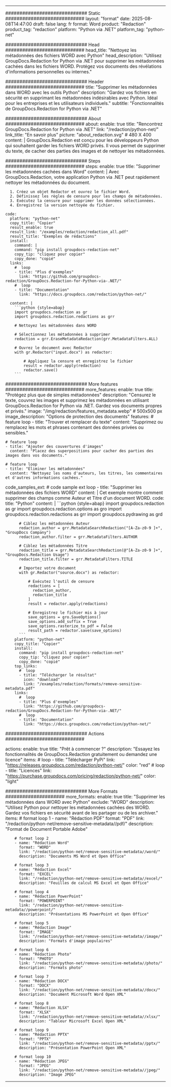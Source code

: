 
---
############################# Static ############################
layout: "format"
date:  2025-08-08T14:47:00
draft: false
lang: fr
format: Word
product: "Redaction"
product_tag: "redaction"
platform: "Python via .NET"
platform_tag: "python-net"

############################# Head ############################
head_title: "Nettoyez les métadonnées des fichiers WORD avec Python"
head_description: "Utilisez GroupDocs.Redaction for Python via .NET pour supprimer les métadonnées cachées dans les fichiers WORD. Protégez vos documents des révélations d'informations personnelles ou internes."

############################# Header ############################
title: "Supprimer les métadonnées dans WORD avec les outils Python" 
description: "Gardez vos fichiers en sécurité en supprimant les métadonnées indésirables avec Python. Idéal pour les entreprises et les utilisateurs individuels."
subtitle: "Fonctionnalités de GroupDocs.Redaction for Python via .NET" 

############################# About ############################
about:
    enable: true
    title: "Rencontrez GroupDocs.Redaction for Python via .NET"
    link: "/redaction/python-net/"
    link_title: "En savoir plus"
    picture: "about_redaction.svg" # 480 X 400
    content: |
       GroupDocs.Redaction est conçu pour les développeurs Python qui souhaitent garder les fichiers WORD privés. Il vous permet de supprimer du texte, de cacher des parties des images et de nettoyer les métadonnées.

############################# Steps ############################
steps:
    enable: true
    title: "Supprimer les métadonnées cachées dans Word"
    content: |
      Avec GroupDocs.Redaction, votre application Python via .NET peut rapidement nettoyer les métadonnées du document.
      
      1. Créez un objet Redactor et ouvrez le fichier Word.
      2. Définissez les règles de censure pour les champs de métadonnées.
      3. Exécutez la censure pour supprimer les données sélectionnées.
      4. Enregistrez la version nettoyée du fichier.
   
    code:
      platform: "python-net"
      copy_title: "Copier"
      result_enable: true
      result_link: "/examples/redaction/redaction_all.pdf"
      result_title: "Exemples de rédactions"
      install:
        command: |
        command: "pip install groupdocs-redaction-net"
        copy_tip: "cliquez pour copier"
        copy_done: "copié"
      links:
        #  loop
        - title: "Plus d'exemples"
          link: "https://github.com/groupdocs-redaction/GroupDocs.Redaction-for-Python-via-.NET/"
        #  loop
        - title: "Documentation"
          link: "https://docs.groupdocs.com/redaction/python-net/"
          
      content: |
        ```python {style=abap}
        import groupdocs.redaction as gr
        import groupdocs.redaction.redactions as grr

        # Nettoyez les métadonnées dans WORD

        # Sélectionnez les métadonnées à supprimer
        redaction = grr.EraseMetadataRedaction(grr.MetadataFilters.ALL)

        # Ouvrez le document avec Redactor
        with gr.Redactor("input.docx") as redactor:

            # Appliquez la censure et enregistrez le fichier
            result = redactor.apply(redaction)
            redactor.save()
        ```            


############################# More features ############################
more_features:
  enable: true
  title: "Protégez plus que de simples métadonnées"
  description: "Censurez le texte, couvrez les images et supprimez les métadonnées en utilisant GroupDocs.Redaction for Python via .NET. Gardez vos documents propres et privés."
  image: "/img/redaction/features_metadata.webp" # 500x500 px
  image_description: "Options de protection des documents"
  features:
    # feature loop
    - title: "Trouver et remplacer du texte"
      content: "Supprimez ou remplacez les mots et phrases contenant des données privées ou sensibles."

    # feature loop
    - title: "Ajouter des couvertures d'images"
      content: "Placez des superpositions pour cacher des parties des images dans vos documents."

    # feature loop
    - title: "Éliminer les métadonnées"
      content: "Nettoyez les noms d'auteurs, les titres, les commentaires et d'autres informations cachées."
      
  code_samples_ext:
    # code sample ext loop
    - title: "Supprimer les métadonnées des fichiers WORD"
      content: |
        Cet exemple montre comment supprimer des champs comme Auteur et Titre d'un document WORD.
      code:
        title: "Python"
        content: |
          ```python {style=abap}
          import groupdocs.redaction as gr
          import groupdocs.redaction.options as gro
          import groupdocs.redaction.redactions as grr
          import groupdocs.pydrawing as grd

          # Ciblez les métadonnées Auteur
          redaction_author = grr.MetadataSearchRedaction("[A-Za-z0-9 ]+", "GroupDocs Company")
          redaction_author.filter = grr.MetadataFilters.AUTHOR

          # Ciblez les métadonnées Titre
          redaction_title = grr.MetadataSearchRedaction(@"[A-Za-z0-9 ]+", "GroupDocs.Redaction Usage")
          redaction_title.filter = grr.MetadataFilters.TITLE

          # Importez votre document
          with gr.Redactor("source.docx") as redactor:

              # Exécutez l'outil de censure
              redactions = [
                redaction_author,
                redaction_title
              ]
              result = redactor.apply(redactions)

              # Enregistrez le fichier mis à jour
              save_options = gro.SaveOptions()
              save_options.add_suffix = True
              save_options.rasterize_to_pdf = False
              result_path = redactor.save(save_options)
          ```
        platform: "python-net"
        copy_title: "Copier"
        install:
          command: "pip install groupdocs-redaction-net"
          copy_tip: "cliquez pour copier"
          copy_done: "copié"
        top_links:
          #  loop
          - title: "Télécharger le résultat"
            icon: "download"
            link: "/examples/redaction/formats/remove-sensitive-metadata.pdf"
        links:
          #  loop
          - title: "Plus d'exemples"
            link: "https://github.com/groupdocs-redaction/GroupDocs.Redaction-for-Python-via-.NET/"
          #  loop
          - title: "Documentation"
            link: "https://docs.groupdocs.com/redaction/python-net/"


############################# Actions ############################

actions:
  enable: true
  title: "Prêt à commencer ?"
  description: "Essayez les fonctionnalités de GroupDocs.Redaction gratuitement ou demandez une licence"
  items:
    #  loop
    - title: "Télécharger PyPi"
      link: "https://releases.groupdocs.com/redaction/python-net/"
      color: "red"
        #  loop
    - title: "Licences"
      link: "https://purchase.groupdocs.com/pricing/redaction/python-net/"
      color: "light"


############################# More Formats #####################
more_formats:
    enable: true
    title: "Supprimer les métadonnées dans WORD avec Python"
    exclude: "WORD"
    description: "Utilisez Python pour nettoyer les métadonnées cachées des WORD. Gardez vos fichiers en sécurité avant de les partager ou de les archiver."
    items: 
        # format loop 1
        - name: "Rédaction PDF"
          format: "PDF"
          link: "/redaction/python-net/remove-sensitive-metadata//pdf/"
          description: "Format de Document Portable Adobe"

        # format loop 2
        - name: "Rédaction Word"
          format: "WORD"
          link: "/redaction/python-net/remove-sensitive-metadata//word/"
          description: "Documents MS Word et Open Office"
          
        # format loop 3
        - name: "Rédaction Excel"
          format: "EXCEL"
          link: "/redaction/python-net/remove-sensitive-metadata//excel/"
          description: "Feuilles de calcul MS Excel et Open Office"

        # format loop 4
        - name: "Rédaction PowerPoint"
          format: "POWERPOINT"
          link: "/redaction/python-net/remove-sensitive-metadata//powerpoint/"
          description: "Présentations MS PowerPoint et Open Office"

        # format loop 5
        - name: "Rédaction Image"
          format: "IMAGE"
          link: "/redaction/python-net/remove-sensitive-metadata//image/"
          description: "Formats d'image populaires"

        # format loop 6
        - name: "Rédaction Photo"
          format: "PHOTO"
          link: "/redaction/python-net/remove-sensitive-metadata//photo/"
          description: "Formats photo"

        # format loop 7
        - name: "Rédaction DOCX"
          format: "DOCX"
          link: "/redaction/python-net/remove-sensitive-metadata//docx/"
          description: "Document Microsoft Word Open XML"
          
        # format loop 8
        - name: "Rédaction XLSX"
          format: "XLSX"
          link: "/redaction/python-net/remove-sensitive-metadata//xlsx/"
          description: "Tableur Microsoft Excel Open XML"
          
        # format loop 9
        - name: "Rédaction PPTX"
          format: "PPTX"
          link: "/redaction/python-net/remove-sensitive-metadata//pptx/"
          description: "Présentation PowerPoint Open XML"

        # format loop 10
        - name: "Rédaction JPEG"
          format: "JPEG"
          link: "/redaction/python-net/remove-sensitive-metadata//jpeg/"
          description: "Image JPEG"


---
